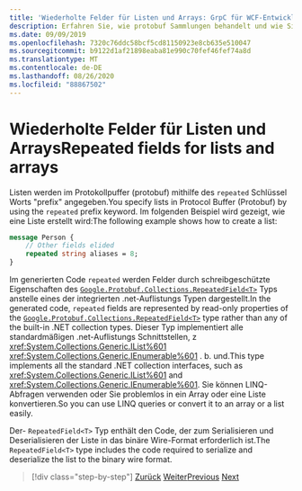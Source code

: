 ```yaml
---
title: 'Wiederholte Felder für Listen und Arrays: GrpC für WCF-Entwickler'
description: Erfahren Sie, wie protobuf Sammlungen behandelt und wie Sie mit .NET-Auflistungen in Beziehung stehen.
ms.date: 09/09/2019
ms.openlocfilehash: 7320c76ddc58bcf5cd81150923e8cb635e510047
ms.sourcegitcommit: b9122d1af21898eaba81e990c70fef46fef74a8d
ms.translationtype: MT
ms.contentlocale: de-DE
ms.lasthandoff: 08/26/2020
ms.locfileid: "88867502"
---
```

# <a name="repeated-fields-for-lists-and-arrays"></a><span data-ttu-id="234b3-103">Wiederholte Felder für Listen und Arrays</span><span class="sxs-lookup"><span data-stu-id="234b3-103">Repeated fields for lists and arrays</span></span>

<span data-ttu-id="234b3-104">Listen werden im Protokollpuffer (protobuf) mithilfe des `repeated` Schlüssel Worts "prefix" angegeben.</span><span class="sxs-lookup"><span data-stu-id="234b3-104">You specify lists in Protocol Buffer (Protobuf) by using the `repeated` prefix keyword.</span></span> <span data-ttu-id="234b3-105">Im folgenden Beispiel wird gezeigt, wie eine Liste erstellt wird:</span><span class="sxs-lookup"><span data-stu-id="234b3-105">The following example shows how to create a list:</span></span>

```protobuf
message Person {
    // Other fields elided
    repeated string aliases = 8;
}
```

<span data-ttu-id="234b3-106">Im generierten Code `repeated` werden Felder durch schreibgeschützte Eigenschaften des [`Google.Protobuf.Collections.RepeatedField<T>`][repeated-field] Typs anstelle eines der integrierten .net-Auflistungs Typen dargestellt.</span><span class="sxs-lookup"><span data-stu-id="234b3-106">In the generated code, `repeated` fields are represented by read-only properties of the [`Google.Protobuf.Collections.RepeatedField<T>`][repeated-field] type rather than any of the built-in .NET collection types.</span></span> <span data-ttu-id="234b3-107">Dieser Typ implementiert alle standardmäßigen .net-Auflistungs Schnittstellen, z <xref:System.Collections.Generic.IList%601> <xref:System.Collections.Generic.IEnumerable%601> . b. und.</span><span class="sxs-lookup"><span data-stu-id="234b3-107">This type implements all the standard .NET collection interfaces, such as <xref:System.Collections.Generic.IList%601> and <xref:System.Collections.Generic.IEnumerable%601>.</span></span> <span data-ttu-id="234b3-108">Sie können LINQ-Abfragen verwenden oder Sie problemlos in ein Array oder eine Liste konvertieren.</span><span class="sxs-lookup"><span data-stu-id="234b3-108">So you can use LINQ queries or convert it to an array or a list easily.</span></span>

<span data-ttu-id="234b3-109">Der- `RepeatedField<T>` Typ enthält den Code, der zum Serialisieren und Deserialisieren der Liste in das binäre Wire-Format erforderlich ist.</span><span class="sxs-lookup"><span data-stu-id="234b3-109">The `RepeatedField<T>` type includes the code required to serialize and deserialize the list to the binary wire format.</span></span>

[repeated-field]: https://developers.google.cn/protocol-buffers/docs/reference/csharp/class/google/protobuf/collections/repeated-field-t-

>[!div class="step-by-step"]
><span data-ttu-id="234b3-110">[Zurück](protobuf-nested-types.md)
>[Weiter](protobuf-reserved.md)</span><span class="sxs-lookup"><span data-stu-id="234b3-110">[Previous](protobuf-nested-types.md)
[Next](protobuf-reserved.md)</span></span>
